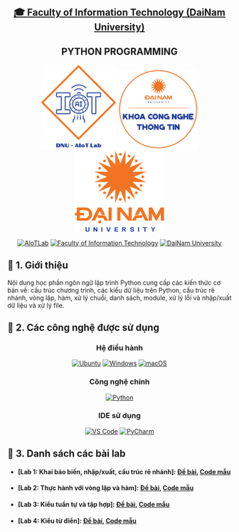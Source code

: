 <h2 align="center">
    <a href="https://dainam.edu.vn/vi/khoa-cong-nghe-thong-tin">
    🎓 Faculty of Information Technology (DaiNam University)
    </a>
</h2>
<h2 align="center">
    PYTHON PROGRAMMING
</h2>
<div align="center">
    <p align="center">
        <img src="docs/logo/aiotlab_logo.png" alt="AIoTLab Logo" width="170"/>
        <img src="docs/logo/fitdnu_logo.png" alt="AIoTLab Logo" width="180"/>
        <img src="docs/logo/dnu_logo.png" alt="DaiNam University Logo" width="200"/>
    </p>

[![AIoTLab](https://img.shields.io/badge/AIoTLab-green?style=for-the-badge)](https://www.facebook.com/DNUAIoTLab)
[![Faculty of Information Technology](https://img.shields.io/badge/Faculty%20of%20Information%20Technology-blue?style=for-the-badge)](https://dainam.edu.vn/vi/khoa-cong-nghe-thong-tin)
[![DaiNam University](https://img.shields.io/badge/DaiNam%20University-orange?style=for-the-badge)](https://dainam.edu.vn)

</div>

## 📖 1. Giới thiệu
Nội dung học phần ngôn ngữ lập trình Python cung cấp các kiến thức cơ bản về: cấu trúc chương trình, các kiểu dữ liệu trên Python, cấu trúc rẽ nhánh, vòng lặp, hàm, xử lý chuỗi, danh sách, module, xử lý lỗi và nhập/xuất dữ liệu và xử lý file.

## 🔧 2. Các công nghệ được sử dụng
<div align="center">

### Hệ điều hành
[![Ubuntu](https://img.shields.io/badge/Ubuntu-E95420?style=for-the-badge&logo=ubuntu&logoColor=white)](https://ubuntu.com/)
[![Windows](https://img.shields.io/badge/Windows-0078D6?style=for-the-badge&logo=windows&logoColor=white)](https://www.microsoft.com/windows)
[![macOS](https://img.shields.io/badge/macOS-000000?style=for-the-badge&logo=apple&logoColor=white)](https://www.apple.com/macos/)
### Công nghệ chính
[![Python](https://img.shields.io/badge/Python-3776AB?style=for-the-badge&logo=python&logoColor=white)](https://www.python.org/)
### IDE sử dụng
[![VS Code](https://img.shields.io/badge/VS%20Code-007ACC?style=for-the-badge&logo=visualstudiocode&logoColor=white)](https://code.visualstudio.com/)
[![PyCharm](https://img.shields.io/badge/PyCharm-21D789?style=for-the-badge&logo=pycharm&logoColor=black)](https://www.jetbrains.com/pycharm/)
</div>

## 🚀 3. Danh sách các bài lab
- #### [Lab 1: Khai báo biến, nhập/xuất, cấu trúc rẽ nhánh]: [Đề bài](./Lab/Lab1/lab1.pdf), [Code mẫu](./Lab/Lab1/lab1.py)
- #### [Lab 2: Thực hành với vòng lặp và hàm]: [Đề bài](./Lab/Lab2/lab2_Python.pdf), [Code mẫu](./Lab/Lab2/ham_while_for.py)
- #### [Lab 3: Kiểu tuần tự và tập hợp]: [Đề bài](./Lab/Lab3/Lab3.pdf), [Code mẫu](./Lab/Lab3/lab3.py)
- #### [Lab 4: Kiểu từ điển]: [Đề bài](./Lab/Lab4/Lab4.pdf), [Code mẫu](./Lab/Lab4/lab4.py)
